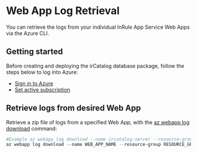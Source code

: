 Web App Log Retrieval
====

You can retrieve the logs from your individual InRule App Service Web Apps via the Azure CLI.

## Getting started

Before creating and deploying the irCatalog database package, follow the steps below to log into Azure:

* [Sign in to Azure](deployment-getting-started.md#sign-in-to-azure)
* [Set active subscription](deployment-getting-started.md#set-active-subscription)

## Retrieve logs from desired Web App
Retrieve a zip file of logs from a specified Web App, with the [az webapp log download](https://docs.microsoft.com/en-us/cli/azure/webapp/log?view=azure-cli-latest#az-webapp-log-download) command:
```powershell
#Example az webapp log download --name ircatalog-server --resource-group inrule-prod-rg
az webapp log download --name WEB_APP_NAME --resource-group RESOURCE_GROUP 
```
